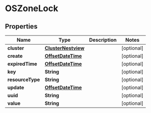 # OSZoneLock

## Properties
Name | Type | Description | Notes
------------ | ------------- | ------------- | -------------
**cluster** | [**ClusterNestview**](ClusterNestview.md) |  |  [optional]
**create** | [**OffsetDateTime**](OffsetDateTime.md) |  |  [optional]
**expiredTime** | [**OffsetDateTime**](OffsetDateTime.md) |  |  [optional]
**key** | **String** |  |  [optional]
**resourceType** | **String** |  |  [optional]
**update** | [**OffsetDateTime**](OffsetDateTime.md) |  |  [optional]
**uuid** | **String** |  |  [optional]
**value** | **String** |  |  [optional]
